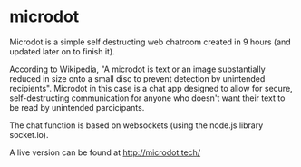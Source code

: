 # microdot
Microdot is a simple self destructing web chatroom created in 9 hours (and updated later on to finish it).

According to Wikipedia, "A microdot is text or an image substantially reduced in size onto a small disc to prevent detection by unintended recipients". Microdot in this case is a chat app designed to allow for secure, self-destructing communication for anyone who doesn't want their text to be read by unintended parcicipants.

The chat function is based on websockets (using the node.js library socket.io).

A live version can be found at http://microdot.tech/

